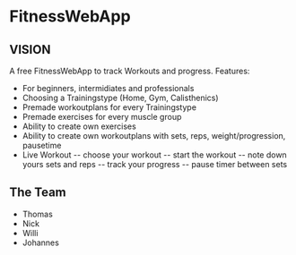 # FitnessWebApp

## VISION
A free FitnessWebApp to track Workouts and progress. 
Features:
 - For beginners, intermidiates and professionals
 - Choosing a Trainingstype (Home, Gym, Calisthenics)
 - Premade workoutplans for every Trainingstype
 - Premade exercises for every muscle group
 - Ability to create own exercises
 - Ability to create own workoutplans with sets, reps, weight/progression, pausetime
 - Live Workout
 -- choose your workout
 -- start the workout
 -- note down yours sets and reps
 -- track your progress
 -- pause timer between sets
 
 ## The Team
 - Thomas
 - Nick
 - Willi
 - Johannes
